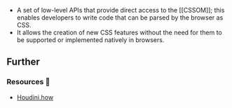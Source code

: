 - A set of low-level APIs that provide direct access to the [[CSSOM]]; this enables developers to write code that can be parsed by the browser as CSS.
- It allows the creation of new CSS features without the need for them to be supported or implemented natively in browsers.
## Further

### Resources 🧩

- [Houdini.how](https://houdini.how/)